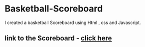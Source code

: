 # Basketball-Scoreboard
 I created a basketball Scoreboard using Html , css and Javascript.  
 ## link to the Scoreboard - [click here](https://basketball-scoreboard-k.netlify.app/)
